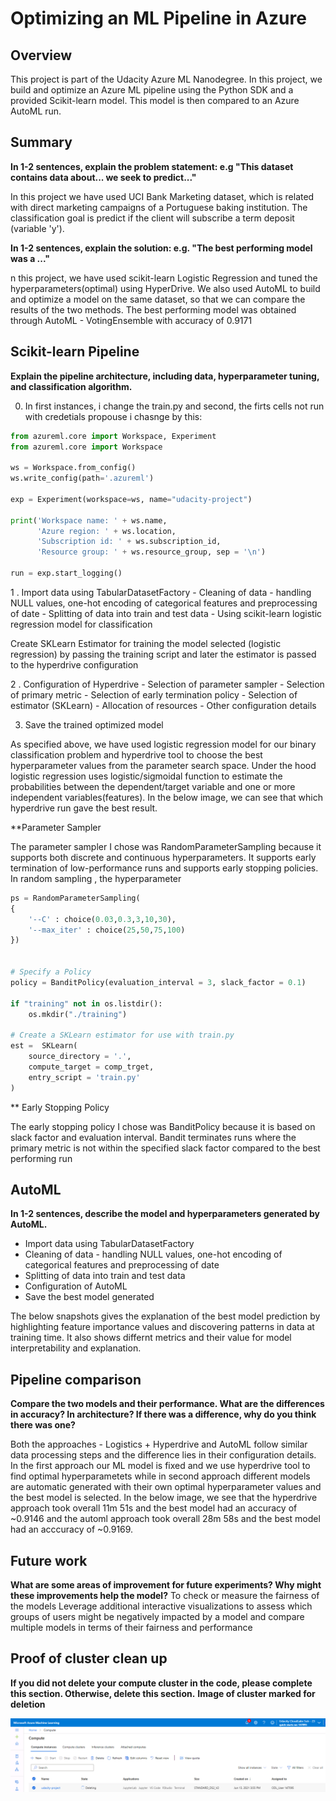 # Optimizing an ML Pipeline in Azure

## Overview
This project is part of the Udacity Azure ML Nanodegree.
In this project, we build and optimize an Azure ML pipeline using the Python SDK and a provided Scikit-learn model.
This model is then compared to an Azure AutoML run.

## Summary
**In 1-2 sentences, explain the problem statement: e.g "This dataset contains data about... we seek to predict..."**

In this project we have used UCI Bank Marketing dataset, which is related with direct marketing campaigns of a Portuguese baking institution. The classification goal is predict if the client will subscribe a term deposit (variable 'y'). 

**In 1-2 sentences, explain the solution: e.g. "The best performing model was a ..."**

n this project, we have used scikit-learn Logistic Regression and tuned the hyperparameters(optimal) using HyperDrive. We also used AutoML to build and optimize a model on the same dataset, so that we can compare the results of the two methods. The best performing model was obtained through AutoML - VotingEnsemble with accuracy of 0.9171

## Scikit-learn Pipeline
**Explain the pipeline architecture, including data, hyperparameter tuning, and classification algorithm.**

0. In first instances, i change the train.py and second, the firts cells not run with credetials propouse i chasnge by this: 
``` Python
from azureml.core import Workspace, Experiment
from azureml.core import Workspace

ws = Workspace.from_config()
ws.write_config(path='.azureml')

exp = Experiment(workspace=ws, name="udacity-project")

print('Workspace name: ' + ws.name, 
      'Azure region: ' + ws.location, 
      'Subscription id: ' + ws.subscription_id, 
      'Resource group: ' + ws.resource_group, sep = '\n')

run = exp.start_logging()
```
1 . Import data using TabularDatasetFactory
    - Cleaning of data - handling NULL values, one-hot encoding of categorical features and preprocessing of date
    - Splitting of data into train and test data
    - Using scikit-learn logistic regression model for classification

Create SKLearn Estimator for training the model selected (logistic regression) by passing the training script and later the estimator is passed to the hyperdrive configuration

2 . Configuration of Hyperdrive
      - Selection of parameter sampler
      - Selection of primary metric
      - Selection of early termination policy
      - Selection of estimator (SKLearn)
      - Allocation of resources
      - Other configuration details

3. Save the trained optimized model

  As specified above, we have used logistic regression model for our binary classification problem and hyperdrive tool to choose the best hyperparameter values from the parameter search space. Under the hood logistic regression uses logistic/sigmoidal function to estimate the probabilities between the dependent/target variable and one or more independent variables(features). In the below image, we can see that which hyperdrive run gave the best result.

**Parameter Sampler

The parameter sampler I chose was RandomParameterSampling because it supports both discrete and continuous hyperparameters. It supports early termination of low-performance runs and supports early stopping policies. In random sampling , the hyperparameter 


```Python
ps = RandomParameterSampling(
{
    '--C' : choice(0.03,0.3,3,10,30),
    '--max_iter' : choice(25,50,75,100)
})


# Specify a Policy
policy = BanditPolicy(evaluation_interval = 3, slack_factor = 0.1)

if "training" not in os.listdir():
    os.mkdir("./training")

# Create a SKLearn estimator for use with train.py
est =  SKLearn(
    source_directory = '.',
    compute_target = comp_trget,
    entry_script = 'train.py'
)

```

** Early Stopping Policy

The early stopping policy I chose was BanditPolicy because it is based on slack factor and evaluation interval. Bandit terminates runs where the primary metric is not within the specified slack factor compared to the best performing run

## AutoML
**In 1-2 sentences, describe the model and hyperparameters generated by AutoML.**
- Import data using TabularDatasetFactory
- Cleaning of data - handling NULL values, one-hot encoding of categorical features and preprocessing of date
- Splitting of data into train and test data
- Configuration of AutoML
- Save the best model generated

The below snapshots gives the explanation of the best model prediction by highlighting feature importance values and discovering patterns in data at training time. It also shows differnt metrics and their value for model interpretability and explanation.
## Pipeline comparison
**Compare the two models and their performance. What are the differences in accuracy? In architecture? If there was a difference, why do you think there was one?**

Both the approaches - Logistics + Hyperdrive and AutoML follow similar data processing steps and the difference lies in their configuration details. In the first approach our ML model is fixed and we use hyperdrive tool to find optimal hyperparametets while in second approach different models are automatic generated with their own optimal hyperparameter values and the best model is selected. In the below image, we see that the hyperdrive approach took overall 11m 51s and the best model had an accuracy of ~0.9146 and the automl approach took overall 28m 58s and the best model had an acccuracy of ~0.9169.

## Future work
**What are some areas of improvement for future experiments? Why might these improvements help the model?**
To check or measure the fairness of the models
Leverage additional interactive visualizations to assess which groups of users might be negatively impacted by a model and compare multiple models in terms of their fairness and performance
## Proof of cluster clean up
**If you did not delete your compute cluster in the code, please complete this section. Otherwise, delete this section.**
**Image of cluster marked for deletion**

<img src= 'https://github.com/fcgomezr/Udacity-Azure-ML/blob/main/Proof%20delete.png'>
